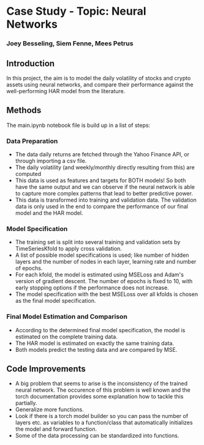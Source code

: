 # Case Study - Topic: Neural Networks
### Joey Besseling, Siem Fenne, Mees Petrus

## Introduction
In this project, the aim is to model the daily volatility of stocks and crypto assets using neural networks, and compare their performance against the well-performing HAR model from the literature.

## Methods
The main.ipynb notebook file is build up in a list of steps:

### Data Preparation
- The data daily returns are fetched through the Yahoo Finance API, or through importing a csv file.
- The daily volatility (and weekly/monthly directly resulting from this) are computed
- This data is used as features and targets for BOTH models! So both have the same output and we can observe if the neural network is able to capture more complex patterns that lead to better predictive power.
- This data is transformed into training and validation data. The validation data is only used in the end to compare the performance of our final model and the HAR model.

### Model Specification
- The training set is split into several training and validation sets by TimeSeriesKfold to apply cross validation.
- A list of possible model specifications is used; like number of hidden layers and the number of nodes in each layer, learning rate and number of epochs.
- For each kfold, the model is estimated using MSELoss and Adam's version of gradient descent. The number of epochs is fixed to 10, with early stopping options if the performance does not increase.
- The model specification with the best MSELoss over all kfolds is chosen as the final model specification.

### Final Model Estimation and Comparison
- According to the determined final model specification, the model is estimated on the complete training data.
- The HAR model is estimated on exactly the same training data.
- Both models predict the testing data and are compared by MSE.

## Code Improvements
- A big problem that seems to arise is the inconsistency of the trained neural network. The occurence of this problem is well known and the torch documentation provides some explanation how to tackle this partially.
- Generalize more functions.
- Look if there is a torch model builder so you can pass the number of layers etc. as variables to a function/class that automatically initializes the model and forward function.
- Some of the data processing can be standardized into functions.